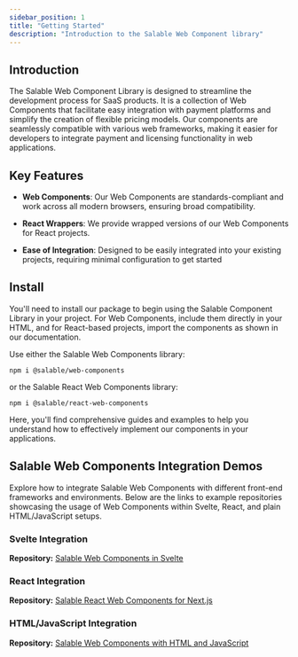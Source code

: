 ```yaml
---
sidebar_position: 1
title: "Getting Started"
description: "Introduction to the Salable Web Component library"
---
```


## Introduction

The Salable Web Component Library is designed to streamline the development process for SaaS products. It is a collection of Web Components that facilitate easy integration with payment platforms and simplify the creation of flexible pricing models. Our components are seamlessly compatible with various web frameworks, making it easier for developers to integrate payment and licensing functionality in web applications.

## Key Features

 - **Web Components**: Our Web Components are standards-compliant and work across all modern browsers, ensuring broad compatibility.

 - **React Wrappers**: We provide wrapped versions of our Web Components for React projects.

 - **Ease of Integration**: Designed to be easily integrated into your existing projects, requiring minimal configuration to get started

## Install

You'll need to install our package to begin using the Salable Component Library in your project. For Web Components, include them directly in your HTML, and for React-based projects, import the components as shown in our documentation.

Use either the Salable Web Components library:

```
npm i @salable/web-components
```

or the Salable React Web Components library:

```
npm i @salable/react-web-components
```

Here, you'll find comprehensive guides and examples to help you understand how to effectively implement our components in your applications.

## Salable Web Components Integration Demos

Explore how to integrate Salable Web Components with different front-end frameworks and environments. Below are the links to example repositories showcasing the usage of Web Components within Svelte, React, and plain HTML/JavaScript setups.

### Svelte Integration

**Repository:** [Salable Web Components in Svelte](https://github.com/Salable/Stenciljs-Web-Components-Svelte-Demo)

### React Integration

**Repository:** [Salable React Web Components for Next.js](https://github.com/Salable/Stenciljs-React-Wrapper-Nextjs-demo)

### HTML/JavaScript Integration

**Repository:** [Salable Web Components with HTML and JavaScript](https://github.com/Salable/Stenciljs-Web-Components-HTML-JS-Demo)
